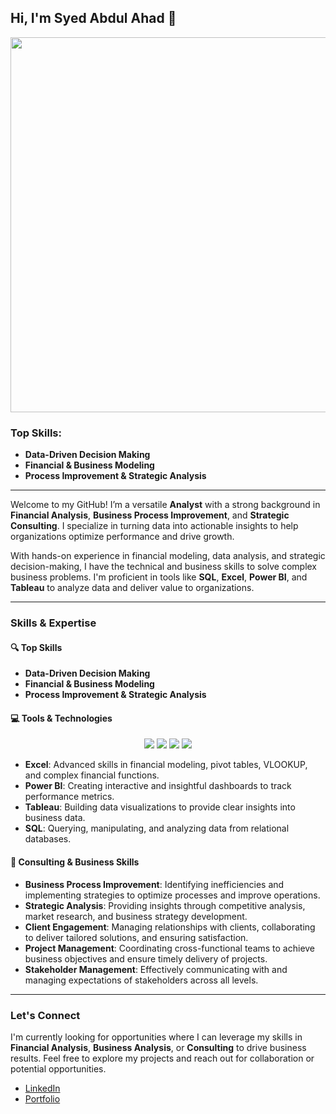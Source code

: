 ## Hi, I'm Syed Abdul Ahad 👋

<div align="center">
  <img src="https://media.giphy.com/media/fwbzI2kV3Qrlpkh59e/giphy.gif" width="600"/>
</div>

### Top Skills:
- **Data-Driven Decision Making**
- **Financial & Business Modeling**
- **Process Improvement & Strategic Analysis**

---

Welcome to my GitHub! I’m a versatile **Analyst** with a strong background in **Financial Analysis**, **Business Process Improvement**, and **Strategic Consulting**. I specialize in turning data into actionable insights to help organizations optimize performance and drive growth.

With hands-on experience in financial modeling, data analysis, and strategic decision-making, I have the technical and business skills to solve complex business problems. I'm proficient in tools like **SQL**, **Excel**, **Power BI**, and **Tableau** to analyze data and deliver value to organizations.

---

### Skills & Expertise

#### 🔍 **Top Skills**  
- **Data-Driven Decision Making**  
- **Financial & Business Modeling**  
- **Process Improvement & Strategic Analysis**  

#### 💻 **Tools & Technologies**  
<div align="center">
  <img src="https://img.icons8.com/color/48/000000/microsoft-excel-2019.png"/>  
  <img src="https://img.icons8.com/color/48/000000/power-bi.png"/>
  <img src="https://img.icons8.com/color/48/000000/tableau-software.png"/>
  <img src="https://img.icons8.com/color/48/000000/sql.png"/>

</div>

- **Excel**: Advanced skills in financial modeling, pivot tables, VLOOKUP, and complex financial functions.
- **Power BI**: Creating interactive and insightful dashboards to track performance metrics.
- **Tableau**: Building data visualizations to provide clear insights into business data.
- **SQL**: Querying, manipulating, and analyzing data from relational databases.


#### 🧠 **Consulting & Business Skills**  
- **Business Process Improvement**: Identifying inefficiencies and implementing strategies to optimize processes and improve operations.
- **Strategic Analysis**: Providing insights through competitive analysis, market research, and business strategy development.
- **Client Engagement**: Managing relationships with clients, collaborating to deliver tailored solutions, and ensuring satisfaction.
- **Project Management**: Coordinating cross-functional teams to achieve business objectives and ensure timely delivery of projects.
- **Stakeholder Management**: Effectively communicating with and managing expectations of stakeholders across all levels.

---

### Let's Connect

I'm currently looking for opportunities where I can leverage my skills in **Financial Analysis**, **Business Analysis**, or **Consulting** to drive business results. Feel free to explore my projects and reach out for collaboration or potential opportunities.

- [LinkedIn](https://www.linkedin.com/in/syed-abdul-ahad19)
- [Portfolio](https://syedabdulahad1910.github.io)

